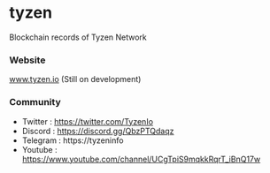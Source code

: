 # tyzen
Blockchain records of Tyzen Network

### Website
www.tyzen.io (Still on development)

### Community
- Twitter : https://twitter.com/TyzenIo
- Discord : https://discord.gg/QbzPTQdaqz
- Telegram : https://tyzeninfo
- Youtube : https://www.youtube.com/channel/UCgTpiS9mqkkRqrT_iBnQ17w
